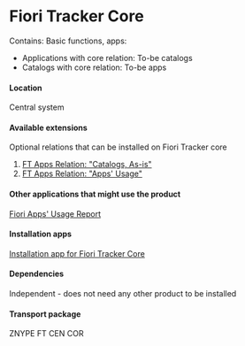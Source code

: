 # Fiori Tracker Core
Contains:
Basic functions, apps: 
  - Applications with core relation: To-be catalogs
  - Catalogs with core relation: To-be apps

#### Location
Central system

#### Available extensions
Optional relations that can be installed on Fiori Tracker core
1. [FT Apps Relation: "Catalogs, As-is"](ft-apps-rel-catalogs-asis.md)
2. [FT Apps Relation: "Apps' Usage"](ft-apps-rel-appsusage.md)

#### Other applications that might use the product
[Fiori Apps' Usage Report](fa.md)

#### Installation apps
[Installation app for Fiori Tracker Core](in-ft-core.md)

#### Dependencies
Independent - does not need any other product to be installed

#### Transport package
ZNYPE FT CEN COR